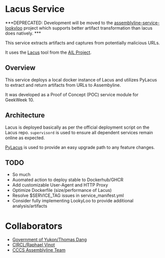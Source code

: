 # Lacus Service

***DEPRECATED: Development will be moved to the [assemblyline-service-lookyloo](https://github.com/Government-of-Yukon-IT-Security/assemblyline-service-lookyloo) project which supports better artifact transformation than lacus does natively. ***

This service extracts artifacts and captures from potentially malicious URLs.

It uses the [Lacus](https://github.com/ail-project/lacus) tool from the [AIL Project](https://www.ail-project.org/).

## Overview

This service deploys a local docker instance of Lacus and utilizes PyLacus to extract and return artifacts from URLs to
Assembyline.

It was developed as a Proof of Concept (POC) service module for GeekWeek 10.

## Architecture

Lacus is deployed basically as per the official deployment script on the Lacus repo. `supervisord` is used to ensure
all dependent services remain online as expected.

[PyLacus](https://github.com/ail-project/PyLacus) is used to provide an easy upgrade path to any feature changes.

## TODO

- So much
- Auomated action to deploy stable to Dockerhub/GHCR
- Add customizable User-Agent and HTTP Proxy
- Optimize Dockerfile (size/performance of Lacus)
- Resolve $SERVICE_TAG issues in service_manifest.yml
- Consider fully implementing LookyLoo to provide additional analysis/artifacts

# Collaborators

- [Government of Yukon/Thomas Dang](https://github.com/litobro)
- [CIRCL/Raphael Vinot](https://github.com/Rafiot)
- [CCCS Assemblyline Team](https://github.com/cybercentrecanada)
